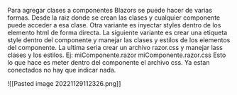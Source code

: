 Para agregar clases a componentes Blazors se puede hacer de varias formas.
Desde la raiz donde se crean las clases y cualquier componente puede acceder a esa clase.
Otra variante es inyectar styles dentro de los elemento html de forma directa.
La siguiente variante es crear una etiqueta style dentro del componente y manejar las clases y estilos de los elementos del componente.
La ultima seria crear un archivo razor.css y manejar lass clases y los estilos.
Ej:
 miComponente.razor
 miComponente.razor.css
 Esto lo que hace es meter dentro del componente el archivo css. Ya estan conectados no hay que indicar nada.

 ![[Pasted image 20221129112326.png]]
 